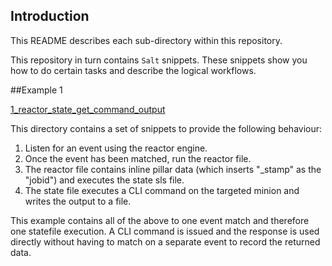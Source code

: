 ## Introduction

This README describes each sub-directory within this repository.

This repository in turn contains `Salt` snippets. These snippets show you how to do certain tasks and describe the logical workflows.

##Example 1

[1_reactor_state_get_command_output](https://github.com/DavidJohnGee/salt-junos/tree/master/1_reactor_state_get_command_output)

This directory contains a set of snippets to provide the following behaviour:

1.	Listen for an event using the reactor engine.
2.	Once the event has been matched, run the reactor file.
3.	The reactor file contains inline pillar data (which inserts "\_stamp" as the "jobid") and executes the state sls file.
4.	The state file executes a CLI command on the targeted minion and writes the output to a file.

This example contains all of the above to one event match and therefore one statefile execution. A CLI command is issued and the response is used directly without having to match on a separate event to record the returned data. 
